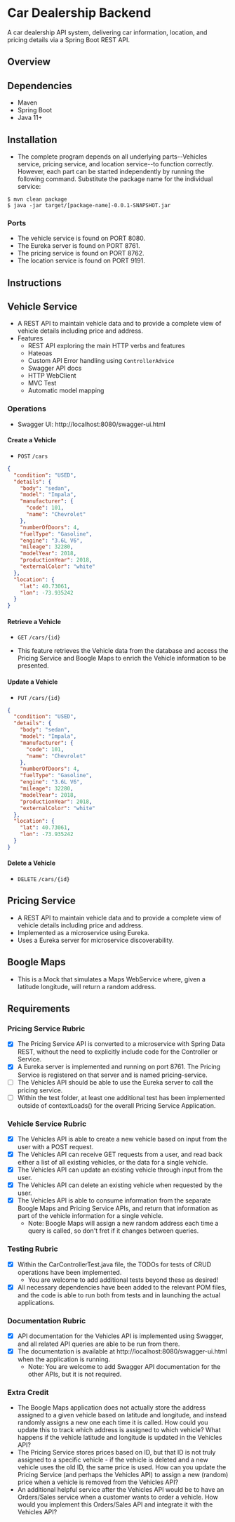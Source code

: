 # Car Dealership Backend

A car dealership API system, delivering car information, location, and pricing details via a Spring Boot REST API.

## Overview

## Dependencies

- Maven
- Spring Boot
- Java 11+

## Installation

- The complete program depends on all underlying parts--Vehicles service, pricing service, and location service--to function correctly. However, each part can be started independently by running the following command. Substitute the package name for the individual service:

```shell
$ mvn clean package
$ java -jar target/[package-name]-0.0.1-SNAPSHOT.jar
```

### Ports

- The vehicle service is found on PORT 8080.
- The Eureka server is found on PORT 8761.
- The pricing service is found on PORT 8762.
- The location service is found on PORT 9191.

## Instructions

## Vehicle Service

- A REST API to maintain vehicle data and to provide a complete view of vehicle details including price and address.
- Features
  - REST API exploring the main HTTP verbs and features
  - Hateoas
  - Custom API Error handling using `ControllerAdvice`
  - Swagger API docs
  - HTTP WebClient
  - MVC Test
  - Automatic model mapping

### Operations

- Swagger UI: http://localhost:8080/swagger-ui.html

#### Create a Vehicle

- `POST` `/cars`

```json
{
  "condition": "USED",
  "details": {
    "body": "sedan",
    "model": "Impala",
    "manufacturer": {
      "code": 101,
      "name": "Chevrolet"
    },
    "numberOfDoors": 4,
    "fuelType": "Gasoline",
    "engine": "3.6L V6",
    "mileage": 32280,
    "modelYear": 2018,
    "productionYear": 2018,
    "externalColor": "white"
  },
  "location": {
    "lat": 40.73061,
    "lon": -73.935242
  }
}
```

#### Retrieve a Vehicle

- `GET` `/cars/{id}`

- This feature retrieves the Vehicle data from the database and access the Pricing Service and Boogle Maps to enrich the Vehicle information to be presented.

#### Update a Vehicle

- `PUT` `/cars/{id}`

```json
{
  "condition": "USED",
  "details": {
    "body": "sedan",
    "model": "Impala",
    "manufacturer": {
      "code": 101,
      "name": "Chevrolet"
    },
    "numberOfDoors": 4,
    "fuelType": "Gasoline",
    "engine": "3.6L V6",
    "mileage": 32280,
    "modelYear": 2018,
    "productionYear": 2018,
    "externalColor": "white"
  },
  "location": {
    "lat": 40.73061,
    "lon": -73.935242
  }
}
```

#### Delete a Vehicle

- `DELETE` `/cars/{id}`

## Pricing Service

- A REST API to maintain vehicle data and to provide a complete view of vehicle details including price and address.
- Implemented as a microservice using Eureka.
- Uses a Eureka server for microservice discoverability.

## Boogle Maps

- This is a Mock that simulates a Maps WebService where, given a latitude longitude, will return a random address.

## Requirements

### Pricing Service Rubric

- [x] The Pricing Service API is converted to a microservice with Spring Data REST, without the need to explicitly include code for the Controller or Service.
- [x] A Eureka server is implemented and running on port 8761. The Pricing Service is registered on that server and is named pricing-service.
- [ ] The Vehicles API should be able to use the Eureka server to call the pricing service.
- [ ] Within the test folder, at least one additional test has been implemented outside of contextLoads() for the overall Pricing Service Application.

### Vehicle Service Rubric

- [x] The Vehicles API is able to create a new vehicle based on input from the user with a POST request.
- [x] The Vehicles API can receive GET requests from a user, and read back either a list of all existing vehicles, or the data for a single vehicle.
- [x] The Vehicles API can update an existing vehicle through input from the user.
- [x] The Vehicles API can delete an existing vehicle when requested by the user.
- [x] The Vehicles API is able to consume information from the separate Boogle Maps and Pricing Service APIs, and return that information as part of the vehicle information for a single vehicle.
  - Note: Boogle Maps will assign a new random address each time a query is called, so don't fret if it changes between queries.

### Testing Rubric

- [x] Within the CarControllerTest.java file, the TODOs for tests of CRUD operations have been implemented.
  - You are welcome to add additional tests beyond these as desired!
- [x] All necessary dependencies have been added to the relevant POM files, and the code is able to run both from tests and in launching the actual applications.

### Documentation Rubric

- [x] API documentation for the Vehicles API is implemented using Swagger, and all related API queries are able to be run from there.
- [x] The documentation is available at http://localhost:8080/swagger-ui.html when the application is running.
  - Note: You are welcome to add Swagger API documentation for the other APIs, but it is not required.

### Extra Credit

- The Boogle Maps application does not actually store the address assigned to a given vehicle based on latitude and longitude, and instead randomly assigns a new one each time it is called. How could you update this to track which address is assigned to which vehicle? What happens if the vehicle latitude and longitude is updated in the Vehicles API?
- The Pricing Service stores prices based on ID, but that ID is not truly assigned to a specific vehicle - if the vehicle is deleted and a new vehicle uses the old ID, the same price is used. How can you update the Pricing Service (and perhaps the Vehicles API) to assign a new (random) price when a vehicle is removed from the Vehicles API?
- An additional helpful service after the Vehicles API would be to have an Orders/Sales service when a customer wants to order a vehicle. How would you implement this Orders/Sales API and integrate it with the Vehicles API?
